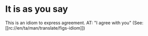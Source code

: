 # It is as you say

This is an idiom to express agreement. AT: "I agree with you" (See: [[rc://en/ta/man/translate/figs-idiom]])

